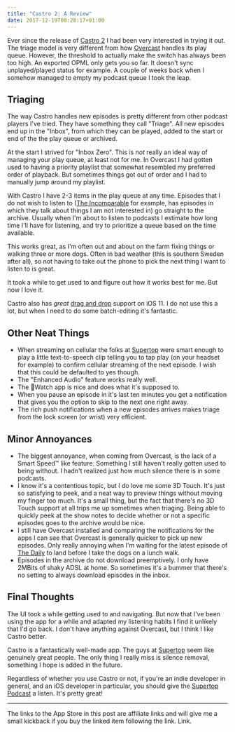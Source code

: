 ```yaml
---
title: "Castro 2: A Review"
date: 2017-12-19T08:28:17+01:00
---
```


Ever since the release of [Castro 2][Castro] I had been very interested in trying it out. The triage model is very different from how [Overcast][Overcast] handles its play queue. However, the threshold to actually make the switch has always been too high. An exported OPML only gets you so far. It doesn't sync unplayed/played status for example. A couple of weeks back when I somehow managed to empty my podcast queue I took the leap.

## Triaging

The way Castro handles new episodes is pretty different from other podcast players I've tried. They have something they call "Triage". All new episodes end up in the "Inbox", from which they can be played, added to the start or end of the the play queue or archived.

At the start I strived for "Inbox Zero". This is _not_ really an ideal way of managing your play queue, at least not for me. In Overcast I had gotten used to having a priority playlist that somewhat resembled my preferred order of playback. But sometimes things got out of order and I had to manually jump around my playlist.

With Castro I have 2-3 items in the play queue at any time. Episodes that I do not wish to listen to ([The Incomparable][Incomparable] for example, has episodes in which they talk about things I am not interested in) go straight to the archive. Usually when I'm about to listen to podcasts I estimate how long time I'll have for listening, and try to prioritize a queue based on the time available.

This works great, as I'm often out and about on the farm fixing things or walking three or more dogs. Often in bad weather (this is southern Sweden after all), so not having to take out the phone to pick the next thing I want to listen to is great.

It took a while to get used to and figure out how it works best for me. But now I love it.

Castro also has _great_ [drag and drop][dnd] support on iOS 11. I do not use this a lot, but when I need to do some batch-editing it's fantastic.

## Other Neat Things

* When streaming on cellular the folks at [Supertop][Supertop] were smart enough to play a little text-to-speech clip telling you to tap play (on your headset for example) to confirm cellular streaming of the next episode. I wish that this could be defaulted to yes though.
* The "Enhanced Audio" feature works really well.
* The Watch app is nice and does what it's supposed to.
* When you pause an episode in it's last ten minutes you get a notification that gives you the option to skip to the next one right away.
* The rich push notifications when a new episodes arrives makes triage from the lock screen (or wrist) very efficient.

## Minor Annoyances

* The biggest annoyance, when coming from Overcast, is the lack of a Smart Speed™ like feature. Something I still haven't really gotten used to being without. I hadn't realized just how much silence there is in some podcasts.
* I know it's a contentious topic, but I do love me some 3D Touch. It's just so satisfying to peek, and a neat way to preview things without moving my finger too much. It's a small thing, but the fact that there's no 3D Touch support at all trips me up sometimes when triaging. Being able to quickly peek at the show notes to decide whether or not a specific episodes goes to the archive would be nice.
* I still have Overcast installed and comparing the notifications for the apps I can see that Overcast is generally quicker to pick up new episodes. Only really annoying when I'm waiting for the latest episode of [The Daily][Daily] to land before I take the dogs on a lunch walk.
* Episodes in the archive do not download preemptively. I only have 2MBits of shaky ADSL at home. So sometimes it's a bummer that there's no setting to always download episodes in the inbox.

## Final Thoughts

The UI took a while getting used to and navigating. But now that I've been using the app for a while and adapted my listening habits I find it unlikely that I'd go back. I don't have anything against Overcast, but I think I like Castro better.

Castro is a fantastically well-made app. The guys at [Supertop][Supertop] seem like genuinely great people. The only thing I really miss is silence removal, something I hope is added in the future.

Regardless of whether you use Castro or not, if you're an indie developer in general, and an iOS developer in particular, you should give the [Supertop Podcast][SupertopPodcast] a listen. It's pretty great!

----

The links to the App Store in this post are affiliate links and will give me a small kickback if you buy the linked item following the link. Link.


[Castro]: https://itunes.apple.com/us/app/castro-2/id1080840241?mt=8&at=1010lGGq
[Supertop]: http://supertop.co
[Overcast]: https://itunes.apple.com/us/app/overcast/id888422857?mt=8&at=1010lGGq
[Incomparable]: https://itunes.apple.com/us/podcast/the-incomparable/id388887532?mt=2&at=1010lGGq
[dnd]: https://www.youtube.com/watch?v=7XwEYkgDJqY
[SupertopPodcast]: https://itunes.apple.com/us/podcast/supertop-podcast/id1143273587?mt=2&at=1010lGGq
[Daily]: https://itunes.apple.com/us/podcast/the-daily/id1200361736?mt=2&at=1010lGGq
